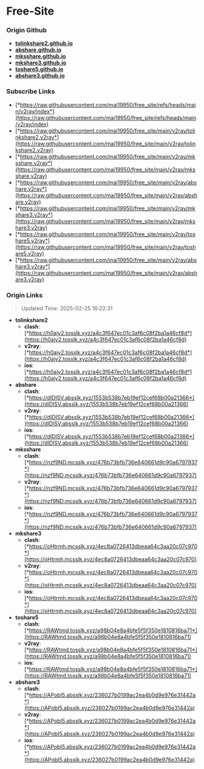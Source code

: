 # Free-Site

### Origin Github

- [**tolinkshare2.github.io**](https://github.com/tolinkshare2/tolinkshare2.github.io)
- [**abshare.github.io**](https://github.com/abshare/abshare.github.io)
- [**mksshare.github.io**](https://github.com/mksshare/mksshare.github.io)
- [**mkshare3.github.io**](https://github.com/mkshare3/mkshare3.github.io)
- [**toshare5.github.io**](https://github.com/toshare5/toshare5.github.io)
- [**abshare3.github.io**](https://github.com/abshare3/abshare3.github.io)

### Subscribe Links

- [*https://raw.githubusercontent.com/mai19950/free_site/refs/heads/main/v2ray/index*](https://raw.githubusercontent.com/mai19950/free_site/refs/heads/main/v2ray/index)
- [*https://raw.githubusercontent.com/mai19950/free_site/main/v2ray/tolinkshare2.v2ray*](https://raw.githubusercontent.com/mai19950/free_site/main/v2ray/tolinkshare2.v2ray)
- [*https://raw.githubusercontent.com/mai19950/free_site/main/v2ray/mksshare.v2ray*](https://raw.githubusercontent.com/mai19950/free_site/main/v2ray/mksshare.v2ray)
- [*https://raw.githubusercontent.com/mai19950/free_site/main/v2ray/abshare.v2ray*](https://raw.githubusercontent.com/mai19950/free_site/main/v2ray/abshare.v2ray)
- [*https://raw.githubusercontent.com/mai19950/free_site/main/v2ray/mkshare3.v2ray*](https://raw.githubusercontent.com/mai19950/free_site/main/v2ray/mkshare3.v2ray)
- [*https://raw.githubusercontent.com/mai19950/free_site/main/v2ray/toshare5.v2ray*](https://raw.githubusercontent.com/mai19950/free_site/main/v2ray/toshare5.v2ray)
- [*https://raw.githubusercontent.com/mai19950/free_site/main/v2ray/abshare3.v2ray*](https://raw.githubusercontent.com/mai19950/free_site/main/v2ray/abshare3.v2ray)

### Origin Links

> Updated Time: 2025-02-25 16:22:31

- **tolinkshare2**
  - **clash**: [*https://h0ajy2.tosslk.xyz/a4c3f647ec01c3af6c08f2ba1a46cf8d*](https://h0ajy2.tosslk.xyz/a4c3f647ec01c3af6c08f2ba1a46cf8d)
  - **v2ray**: [*https://h0ajy2.tosslk.xyz/a4c3f647ec01c3af6c08f2ba1a46cf8d*](https://h0ajy2.tosslk.xyz/a4c3f647ec01c3af6c08f2ba1a46cf8d)
  - **ios**: [*https://h0ajy2.tosslk.xyz/a4c3f647ec01c3af6c08f2ba1a46cf8d*](https://h0ajy2.tosslk.xyz/a4c3f647ec01c3af6c08f2ba1a46cf8d)
- **abshare**
  - **clash**: [*https://dIDlSV.absslk.xyz/1553b538b7eb19ef12cef68b00a21366*](https://dIDlSV.absslk.xyz/1553b538b7eb19ef12cef68b00a21366)
  - **v2ray**: [*https://dIDlSV.absslk.xyz/1553b538b7eb19ef12cef68b00a21366*](https://dIDlSV.absslk.xyz/1553b538b7eb19ef12cef68b00a21366)
  - **ios**: [*https://dIDlSV.absslk.xyz/1553b538b7eb19ef12cef68b00a21366*](https://dIDlSV.absslk.xyz/1553b538b7eb19ef12cef68b00a21366)
- **mksshare**
  - **clash**: [*https://nzf9ND.mcsslk.xyz/476b73bfb736e640661d9c90a6797937*](https://nzf9ND.mcsslk.xyz/476b73bfb736e640661d9c90a6797937)
  - **v2ray**: [*https://nzf9ND.mcsslk.xyz/476b73bfb736e640661d9c90a6797937*](https://nzf9ND.mcsslk.xyz/476b73bfb736e640661d9c90a6797937)
  - **ios**: [*https://nzf9ND.mcsslk.xyz/476b73bfb736e640661d9c90a6797937*](https://nzf9ND.mcsslk.xyz/476b73bfb736e640661d9c90a6797937)
- **mkshare3**
  - **clash**: [*https://oHtrmh.mcsslk.xyz/4ec8a0726413dbeaa64c3aa20c07c970*](https://oHtrmh.mcsslk.xyz/4ec8a0726413dbeaa64c3aa20c07c970)
  - **v2ray**: [*https://oHtrmh.mcsslk.xyz/4ec8a0726413dbeaa64c3aa20c07c970*](https://oHtrmh.mcsslk.xyz/4ec8a0726413dbeaa64c3aa20c07c970)
  - **ios**: [*https://oHtrmh.mcsslk.xyz/4ec8a0726413dbeaa64c3aa20c07c970*](https://oHtrmh.mcsslk.xyz/4ec8a0726413dbeaa64c3aa20c07c970)
- **toshare5**
  - **clash**: [*https://RAWtmd.tosslk.xyz/a98b04e8a4bfe5f5f350e1810816ba71*](https://RAWtmd.tosslk.xyz/a98b04e8a4bfe5f5f350e1810816ba71)
  - **v2ray**: [*https://RAWtmd.tosslk.xyz/a98b04e8a4bfe5f5f350e1810816ba71*](https://RAWtmd.tosslk.xyz/a98b04e8a4bfe5f5f350e1810816ba71)
  - **ios**: [*https://RAWtmd.tosslk.xyz/a98b04e8a4bfe5f5f350e1810816ba71*](https://RAWtmd.tosslk.xyz/a98b04e8a4bfe5f5f350e1810816ba71)
- **abshare3**
  - **clash**: [*https://APobI5.absslk.xyz/236027b0199ac2ea4b0d9e976e31442a*](https://APobI5.absslk.xyz/236027b0199ac2ea4b0d9e976e31442a)
  - **v2ray**: [*https://APobI5.absslk.xyz/236027b0199ac2ea4b0d9e976e31442a*](https://APobI5.absslk.xyz/236027b0199ac2ea4b0d9e976e31442a)
  - **ios**: [*https://APobI5.absslk.xyz/236027b0199ac2ea4b0d9e976e31442a*](https://APobI5.absslk.xyz/236027b0199ac2ea4b0d9e976e31442a)
